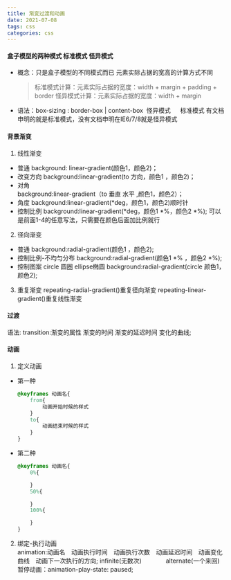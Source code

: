 ```yaml
---
title: 渐变过渡和动画
date: 2021-07-08
tags: css
categories: css
---
```


#### 盒子模型的两种模式  标准模式 怪异模式
- 概念：只是盒子模型的不同模式而已
元素实际占据的宽高的计算方式不同
    >标准模式计算：元素实际占据的宽度：width + margin + padding + border
    >怪异模式计算：元素实际占据的宽度：width + margin

- 语法：box-sizing : 
border-box | content-box
&nbsp;怪异模式 &emsp;&nbsp;标准模式
有文档申明的就是标准模式，没有文档申明在IE6/7/8就是怪异模式

<!--more-->

#### 背景渐变
1. 线性渐变
- 普通
    background: linear-gradient(颜色1，颜色2)；
- 改变方向
    background:linear-gradient(to 方向，颜色1 ，颜色2)；
- 对角    
    background:linear-gradient（to 垂直 水平 ,颜色1，颜色2）；
- 角度
    background:linear-gradient(*deg，颜色1，颜色2)顺时针
- 控制比例
    background:linear-gradient(*deg，颜色1 *%，颜色2 *%); 可以是前面1-4的任意写法，只需要在颜色后面加比例就行

2. 径向渐变
- 普通
    background:radial-gradient(颜色1 ，颜色2);
- 控制比例-不均匀分布
    background:radial-gradient(颜色1 *% ，颜色2 *%);
- 控制图案  circle 圆圈  ellipse椭圆
    background:radial-gradient(circle 颜色1，颜色2);

3. 重复渐变
    repeating-radial-gradient()重复径向渐变
    repeating-linear-gradient()重复线性渐变

#### 过渡
语法:
    transition:渐变的属性 渐变的时间 渐变的延迟时间 变化的曲线;

#### 动画
1. 定义动画
- 第一种 
    ```css
    @keyframes 动画名{
        from{
            动画开始时候的样式
        }
        to{
            动画结束时候的样式
        }
    }
    ```
- 第二种
    ```css
    @keyframes 动画名{
        0%{

        }
        50%{

        }
        100%{

        }
    }
    ```
    
2. 绑定-执行动画  
animation:动画名&emsp;动画执行时间&emsp;动画执行次数&emsp;动画延迟时间&emsp;动画变化曲线&emsp;动画下一次执行的方向;
infinite(无数次)&emsp;&emsp;&emsp;&emsp;alternate(一个来回)
暂停动画：animation-play-state: paused;